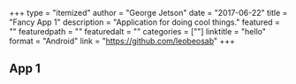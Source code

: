 +++
type = "itemized"
author = "George Jetson"
date = "2017-06-22"
title = "Fancy App 1"
description = "Application for doing cool things."
featured = ""
featuredpath = ""
featuredalt = ""
categories = [""]
linktitle = "hello"
format = "Android"
link = "https://github.com/leobeosab"
+++

## App 1
